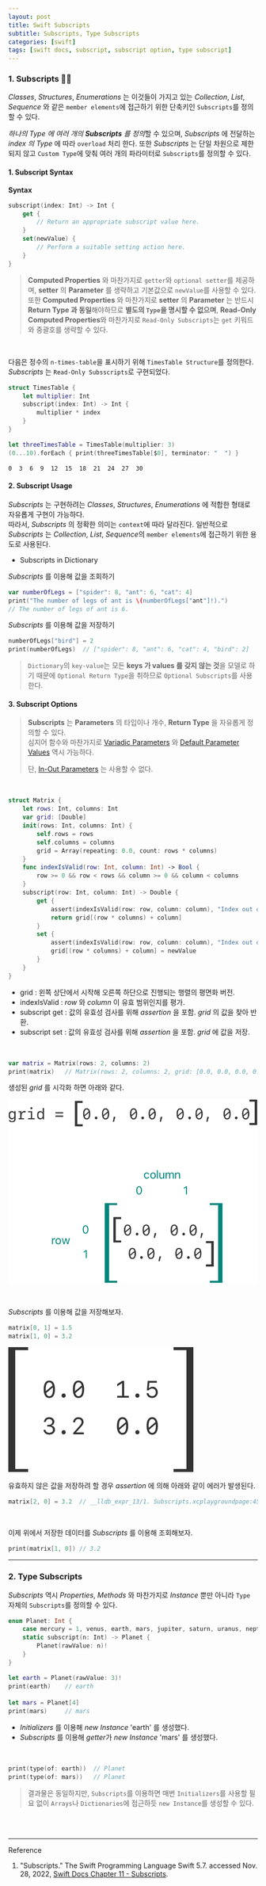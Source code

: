 ```yaml
---
layout: post
title: Swift Subscripts
subtitle: Subscripts, Type Subscripts
categories: [swift]
tags: [swift docs, subscript, subscript option, type subscript]
---
```


### 1. Subscripts 👩‍💻

*Classes*, *Structures*, *Enumerations* 는 이것들이 가지고 있는 *Collection*, *List*, *Sequence* 와 같은 
`member elements`에 접근하기 위한 단축키인 `Subscripts`를 정의할 수 있다.

*하나의 Type 에 여러 개의 **Subscripts** 를 정의*할 수 있으며, *Subscripts* 에 전달하는 *index 의 Type* 에 따라 
`overload` 처리 한다. 또한 *Subscripts* 는 단일 차원으로 제한되지 않고 `Custom Type`에 맞춰 여러 개의 파라미터로 
`Subscripts`를 정의할 수 있다.

#### 1. Subscript Syntax

__Syntax__

```swift
subscript(index: Int) -> Int {
    get {
        // Return an appropriate subscript value here.
    }
    set(newValue) {
        // Perform a suitable setting action here.
    }
}
```

> **Computed Properties** 와 마찬가지로 `getter`와 `optional setter`를 제공하며, **setter** 의 
> **Parameter** 를 생략하고 기본값으로 `newValue`를 사용할 수 있다.  
> 또한 **Computed Properties** 와 마찬가지로 **setter** 의 **Parameter** 는 반드시 
> **Return Type 과 동일**해야하므로 **별도의 `Type`을 명시할 수 없으며**, 
> **Read-Only Computed Properties**와 마찬가지로 `Read-Only Subscripts`는 `get` 키워드와 중괄호를 
> 생략할 수 있다.

<br>

다음은 정수의 `n-times-table`을 표시하기 위해 `TimesTable Structure`를 정의한다. *Subscripts* 는 
`Read-Only Subsscripts`로 구현되었다.

```swift
struct TimesTable {
    let multiplier: Int
    subscript(index: Int) -> Int {
        multiplier * index
    }
}
```

```swift
let threeTimesTable = TimesTable(multiplier: 3)
(0...10).forEach { print(threeTimesTable[$0], terminator: "  ") }
```

```console
0  3  6  9  12  15  18  21  24  27  30  
```

#### 2. Subscript Usage

*Subscripts* 는 구현하려는 *Classes*, *Structures*, *Enumerations* 에 적합한 형태로 자유롭게 구현이 가능하다.   
따라서, *Subscripts* 의 정확한 의미는 `context`에 따라 달라진다. 일반적으로 *Subscripts* 는 *Collection*, 
*List*, *Sequence*의 `member elements`에 접근하기 위한 용도로 사용된다.

- Subscripts in Dictionary

*Subscripts* 를 이용해 값을 조회하기

```swift
var numberOfLegs = ["spider": 8, "ant": 6, "cat": 4]
print("The number of legs of ant is \(numberOfLegs["ant"]!).")
// The number of legs of ant is 6.
```

*Subscripts* 를 이용해 값을 저장하기

```swift
numberOfLegs["bird"] = 2
print(numberOfLegs)  // ["spider": 8, "ant": 6, "cat": 4, "bird": 2]
```

> `Dictionary`의 `key-value`는 모든 **keys 가 values 를 갖지 않는 것**을 모델로 하기 때문에 
> `Optional Return Type`을 취하므로 `Optional Subscripts`를 사용한다.

#### 3. Subscript Options

> **Subscripts** 는 **Parameters** 의 타입이나 개수, **Return Type** 을 자유롭게 정의할 수 있다.  
> 심지어 함수와 마찬가지로 [Variadic Parameters] 와 
> [Default Parameter Values] 역시 가능하다.
> 
> 단, [In-Out Parameters] 는 사용할 수 없다.

[Variadic Parameters]:/swift/2022/10/19/functions.html#h-2-variadic-parameters
[Default Parameter Values]:/swift/2022/10/19/functions.html#h-1-default-parameter-values
[In-Out Parameters]:/swift/2022/10/19/functions.html#h-3-in-out-parameters

<br>

```swift
struct Matrix {
    let rows: Int, columns: Int
    var grid: [Double]
    init(rows: Int, columns: Int) {
        self.rows = rows
        self.columns = columns
        grid = Array(repeating: 0.0, count: rows * columns)
    }
    func indexIsValid(row: Int, column: Int) -> Bool {
        row >= 0 && row < rows && column >= 0 && column < columns
    }
    subscript(row: Int, column: Int) -> Double {
        get {
            assert(indexIsValid(row: row, column: column), "Index out of range")
            return grid[(row * columns) + column]
        }
        set {
            assert(indexIsValid(row: row, column: column), "Index out of range")
            grid[(row * columns) + column] = newValue
        }
    }
}
```

- grid : 왼쪽 상단에서 시작해 오른쪽 하단으로 진행되는 행렬의 평면화 버전.
- indexIsValid : *row* 와 *column* 이 유효 범위인지를 평가.
- subscript get : 값의 유효성 검사를 위해 *assertion* 을 포함. *grid* 의 값을 찾아 반환.
- subscript set : 값의 유효성 검사를 위해 *assertion* 을 포함. *grid* 에 값을 저장.

<br>

```swift
var matrix = Matrix(rows: 2, columns: 2)
print(matrix)   // Matrix(rows: 2, columns: 2, grid: [0.0, 0.0, 0.0, 0.0])
```

생성된 *grid* 를 시각화 하면 아래와 같다.

![SubscriptMatrix01](/assets/images/posts/2022-11-28-subscripts/subscriptMatrix01_2x.png)

<br>

*Subscripts* 를 이용해 값을 저장해보자.

```swift
matrix[0, 1] = 1.5
matrix[1, 0] = 3.2
```

![SubscriptMatrix02](/assets/images/posts/2022-11-28-subscripts/subscriptMatrix02_2x.png)


유효하지 않은 값을 저장하려 할 경우 *assertion* 에 의해 아래와 같이 에러가 발생된다.

```swift
matrix[2, 0] = 3.2  // __lldb_expr_13/1. Subscripts.xcplaygroundpage:45: Assertion failed: Index out of range
```

<br>

이제 위에서 저장한 데이터를 *Subscripts* 를 이용해 조회해보자.

```swift
print(matrix[1, 0]) // 3.2
```

---

### 2. Type Subscripts

*Subscripts* 역시 *Properties*, *Methods* 와 마찬가지로 *Instance* 뿐만 아니라 `Type` 자체의 
`Subscripts`를 정의할 수 있다.

```swift
enum Planet: Int {
    case mercury = 1, venus, earth, mars, jupiter, saturn, uranus, neptune
    static subscript(n: Int) -> Planet {
        Planet(rawValue: n)!
    }
}
```

```swift
let earth = Planet(rawValue: 3)!
print(earth)    // earth

let mars = Planet[4]
print(mars)     // mars
```

- *Initializers* 를 이용해 *new Instance* 'earth' 를 생성했다.  
- *Subscripts* 를 이용해 *getter*가 *new Instance* 'mars' 를 생성했다.

<br>

```swift
print(type(of: earth))  // Planet
print(type(of: mars))   // Planet
```

> 결과물은 동일하지만, `Subscripts`를 이용하면 매번 `Initializers`를 사용할 필요 없이 `Arrays`나 
> `Dictionaries`에 접근하듯 `new Instance`를 생성할 수 있다.

<br><br>

---
Reference

1. "Subscripts." The Swift Programming Language Swift 5.7. accessed Nov. 28, 2022, [Swift Docs Chapter 11 - Subscripts](https://docs.swift.org/swift-book/LanguageGuide/Subscripts.html).
